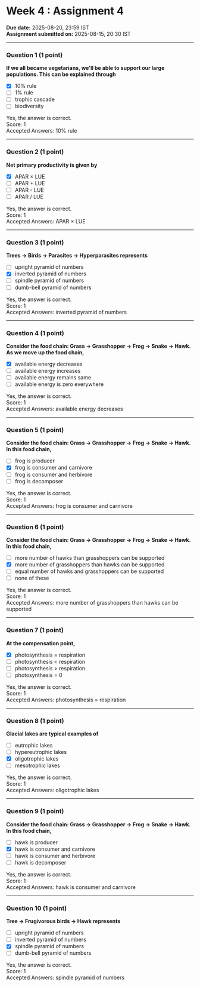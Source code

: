 # Week 4 : Assignment 4

**Due date:** 2025-08-20, 23:59 IST  
**Assignment submitted on:** 2025-08-15, 20:30 IST  

---

### Question 1 (1 point)  
**If we all became vegetarians, we'll be able to support our large populations. This can be explained through**  
- [x] 10% rule  
- [ ] 1% rule  
- [ ] trophic cascade  
- [ ] biodiversity  

Yes, the answer is correct.  
Score: 1  
Accepted Answers: 10% rule  

---

### Question 2 (1 point)  
**Net primary productivity is given by**  
- [x] APAR × LUE  
- [ ] APAR + LUE  
- [ ] APAR - LUE  
- [ ] APAR / LUE  

Yes, the answer is correct.  
Score: 1  
Accepted Answers: APAR × LUE  

---

### Question 3 (1 point)  
**Trees → Birds → Parasites → Hyperparasites represents**  
- [ ] upright pyramid of numbers  
- [x] inverted pyramid of numbers  
- [ ] spindle pyramid of numbers  
- [ ] dumb-bell pyramid of numbers  

Yes, the answer is correct.  
Score: 1  
Accepted Answers: inverted pyramid of numbers  

---

### Question 4 (1 point)  
**Consider the food chain: Grass → Grasshopper → Frog → Snake → Hawk. As we move up the food chain,**  
- [x] available energy decreases  
- [ ] available energy increases  
- [ ] available energy remains same  
- [ ] available energy is zero everywhere  

Yes, the answer is correct.  
Score: 1  
Accepted Answers: available energy decreases  

---

### Question 5 (1 point)  
**Consider the food chain: Grass → Grasshopper → Frog → Snake → Hawk. In this food chain,**  
- [ ] frog is producer  
- [x] frog is consumer and carnivore  
- [ ] frog is consumer and herbivore  
- [ ] frog is decomposer  

Yes, the answer is correct.  
Score: 1  
Accepted Answers: frog is consumer and carnivore  

---

### Question 6 (1 point)  
**Consider the food chain: Grass → Grasshopper → Frog → Snake → Hawk. In this food chain,**  
- [ ] more number of hawks than grasshoppers can be supported  
- [x] more number of grasshoppers than hawks can be supported  
- [ ] equal number of hawks and grasshoppers can be supported  
- [ ] none of these  

Yes, the answer is correct.  
Score: 1  
Accepted Answers: more number of grasshoppers than hawks can be supported  

---

### Question 7 (1 point)  
**At the compensation point,**  
- [x] photosynthesis = respiration  
- [ ] photosynthesis < respiration  
- [ ] photosynthesis > respiration  
- [ ] photosynthesis = 0  

Yes, the answer is correct.  
Score: 1  
Accepted Answers: photosynthesis = respiration  

---

### Question 8 (1 point)  
**Glacial lakes are typical examples of**  
- [ ] eutrophic lakes  
- [ ] hypereutrophic lakes  
- [x] oligotrophic lakes  
- [ ] mesotrophic lakes  

Yes, the answer is correct.  
Score: 1  
Accepted Answers: oligotrophic lakes  

---

### Question 9 (1 point)  
**Consider the food chain: Grass → Grasshopper → Frog → Snake → Hawk. In this food chain,**  
- [ ] hawk is producer  
- [x] hawk is consumer and carnivore  
- [ ] hawk is consumer and herbivore  
- [ ] hawk is decomposer  

Yes, the answer is correct.  
Score: 1  
Accepted Answers: hawk is consumer and carnivore  

---

### Question 10 (1 point)  
**Tree → Frugivorous birds → Hawk represents**  
- [ ] upright pyramid of numbers  
- [ ] inverted pyramid of numbers  
- [x] spindle pyramid of numbers  
- [ ] dumb-bell pyramid of numbers  

Yes, the answer is correct.  
Score: 1  
Accepted Answers: spindle pyramid of numbers  